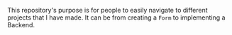This repository's purpose is for people to easily navigate to different projects that I have made. It can be from creating a `Form` to implementing a Backend.
